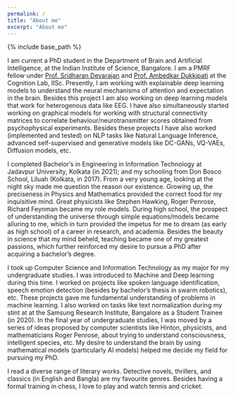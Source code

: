 ```yaml
---
permalink: /
title: "About me"
excerpt: "About me"
---
```

{% include base_path %}

I am current a PhD student in the Department of Brain and Artificial Intelligence, at the Indian Institute of Science, Bangalore. I am a PMRF fellow under [Prof. Sridharan Devarajan](https://cns.iisc.ac.in/sridhar/) and [Prof. Ambedkar Dukkipati](https://www.csa.iisc.ac.in/~ambedkar/index.html) at the Cognition Lab, IISc. Presently, I am working with explainable deep learning models to understand the neural mechanisms of attention and expectation in the brain. Besides this project I am also working on deep learning models that work for heterogenous data like EEG. I have also simultaneously started working on graphical models for working with structural connectivity matrices to correlate behaviour/neurotransmitter scores obtained from psychophysical experiments. Besides these projects I have also worked (implemented and tested) on NLP tasks like Natural Language Inference, advanced self-supervised and generative models like DC-GANs, VQ-VAEs, Diffusion models, etc.

I completed Bachelor’s in Engineering in Information Technology at Jadavpur University, Kolkata (in 2021); and my schooling from Don Bosco School, Liluah (Kolkata, in 2017). From a very young age, looking at the night sky made me question the reason our existence. Growing up, the preciseness in Physics and Mathematics provided the correct food for my inquisitive mind. Great physicists like Stephen Hawking, Roger Penrose, Richard Feynman became my role models. During high school, the prospect of understanding the universe through simple equations/models became alluring to me,  which in turn provided the impetus for me to dream (as early as high school) of a career in research, and academia. Besides the beauty in science that my mind beheld, teaching became one of my greatest passions, which further reinforced my desire to pursue a PhD after acquiring a bachelor’s degree.

I took up Computer Science and Information Technology as my major for my undergraduate studies. I was  introduced to Machine and Deep learning during this time. I worked on projects like spoken language identification, speech emotion detection (besides by bachelor’s thesis in swarm robotics), etc. These projects gave me fundamental understanding of problems in machine learning. I also worked on tasks like text normalization during my stint at at the Samsung Research Institute, Bangalore as a Student Trainee (in 2020). In the final year of undergraduate studies, I was moved by a series of ideas proposed by computer scientists like Hinton, physicists, and mathematicians Roger Penrose, about trying to understand consciousness, intelligent species, etc. My desire to understand the brain by using mathematical models (particularly AI models) helped me decide my field for pursuing my PhD.

I read a diverse range of literary works. Detective novels, thrillers, and classics (in English and Bangla) are my favourite genres. Besides having a formal training in chess, I love to play and watch tennis and cricket.


<script type="text/javascript" id="clustrmaps" src=""></script>